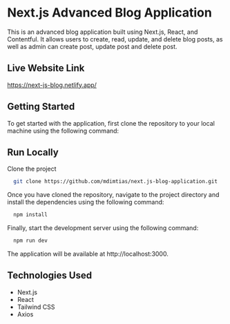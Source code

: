 
# Next.js Advanced Blog Application

This is an advanced blog application built using Next.js, React, and Contentful. It allows users to create, read, update, and delete blog posts, as well as admin can create post, update post and delete post.

## Live Website Link 
https://next-js-blog.netlify.app/

## Getting Started
To get started with the application, first clone the repository to your local machine using the following command:


## Run Locally

Clone the project

```bash
  git clone https://github.com/mdimtias/next.js-blog-application.git

```
Once you have cloned the repository, navigate to the project directory and install the dependencies using the following command:
```bash
  npm install 
```

Finally, start the development server using the following command:


```bash
  npm run dev 
```
The application will be available at http://localhost:3000.

## Technologies Used


* Next.js
* React
* Tailwind CSS
* Axios